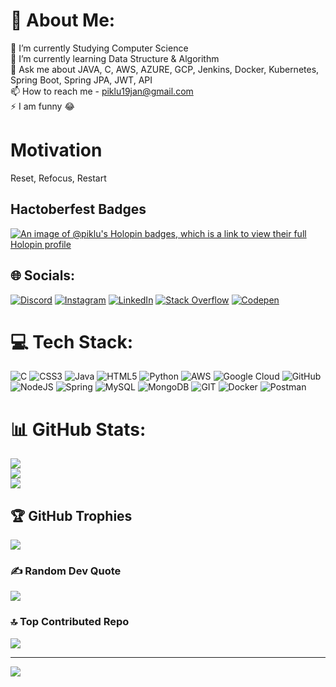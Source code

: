# 💫 About Me:
🔭 I’m currently Studying Computer Science <br>🌱 I’m currently learning Data Structure & Algorithm <br>💬 Ask me about JAVA, C, AWS, AZURE, GCP, Jenkins, Docker, Kubernetes, Spring Boot, Spring JPA, JWT, API
<br>📫 How to reach me - piklu19jan@gmail.com<br>⚡ I am funny 😂

# Motivation 
Reset, Refocus, Restart

## Hactoberfest Badges

[![An image of @piklu's Holopin badges, which is a link to view their full Holopin profile](https://holopin.me/piklu)](https://holopin.io/@piklu)

## 🌐 Socials:
[![Discord](https://img.shields.io/badge/Discord-%237289DA.svg?logo=discord&logoColor=white)](https://discord.gg/piklu_1903) [![Instagram](https://img.shields.io/badge/Instagram-%23E4405F.svg?logo=Instagram&logoColor=white)](https://instagram.com/p_i_k_l_u1903) [![LinkedIn](https://img.shields.io/badge/LinkedIn-%230077B5.svg?logo=linkedin&logoColor=white)](https://linkedin.com/in/piklu-de-179aa5235/) [![Stack Overflow](https://img.shields.io/badge/-Stackoverflow-FE7A16?logo=stack-overflow&logoColor=white)](https://stackoverflow.com/users/21494224) [![Codepen](https://img.shields.io/badge/Codepen-000000?style=for-the-badge&logo=codepen&logoColor=white)](https://codepen.io/p-i-k-l-u) 

# 💻 Tech Stack:
![C](https://img.shields.io/badge/c-%2300599C.svg?style=for-the-badge&logo=c&logoColor=white) ![CSS3](https://img.shields.io/badge/css3-%231572B6.svg?style=for-the-badge&logo=css3&logoColor=white) ![Java](https://img.shields.io/badge/java-%23ED8B00.svg?style=for-the-badge&logo=java&logoColor=white) ![HTML5](https://img.shields.io/badge/html5-%23E34F26.svg?style=for-the-badge&logo=html5&logoColor=white) ![Python](https://img.shields.io/badge/python-3670A0?style=for-the-badge&logo=python&logoColor=ffdd54) ![AWS](https://img.shields.io/badge/AWS-%23FF9900.svg?style=for-the-badge&logo=amazon-aws&logoColor=white) ![Google Cloud](https://img.shields.io/badge/Google%20Cloud-%234285F4.svg?style=for-the-badge&logo=google-cloud&logoColor=white) ![GitHub](https://img.shields.io/badge/GitHub-%23121011.svg?style=for-the-badge&logo=github&logoColor=white) ![NodeJS](https://img.shields.io/badge/node.js-6DA55F?style=for-the-badge&logo=node.js&logoColor=white) ![Spring](https://img.shields.io/badge/spring-%236DB33F.svg?style=for-the-badge&logo=spring&logoColor=white) ![MySQL](https://img.shields.io/badge/mysql-%2300f.svg?style=for-the-badge&logo=mysql&logoColor=white) ![MongoDB](https://img.shields.io/badge/MongoDB-%234ea94b.svg?style=for-the-badge&logo=mongodb&logoColor=white) ![GIT](https://img.shields.io/badge/Git-fc6d26?style=for-the-badge&logo=git&logoColor=white) ![Docker](https://img.shields.io/badge/docker-%230db7ed.svg?style=for-the-badge&logo=docker&logoColor=white) ![Postman](https://img.shields.io/badge/Postman-FF6C37?style=for-the-badge&logo=postman&logoColor=white)
# 📊 GitHub Stats:
![](https://github-readme-stats.vercel.app/api?username=p-i-k-l-u&theme=blue-green&hide_border=true&include_all_commits=true&count_private=false)<br/>
![](https://github-readme-streak-stats.herokuapp.com/?user=p-i-k-l-u&theme=blue-green&hide_border=true)<br/>
![](https://github-readme-stats.vercel.app/api/top-langs/?username=p-i-k-l-u&theme=blue-green&hide_border=true&include_all_commits=true&count_private=false&layout=compact)

## 🏆 GitHub Trophies
![](https://github-profile-trophy.vercel.app/?username=p-i-k-l-u&theme=tokyonight&no-frame=true&no-bg=false&margin-w=4)

### ✍️ Random Dev Quote
![](https://quotes-github-readme.vercel.app/api?type=horizontal&theme=gruvbox)

### 🔝 Top Contributed Repo
![](https://github-contributor-stats.vercel.app/api?username=p-i-k-l-u&limit=5&theme=algolia&combine_all_yearly_contributions=true)

---
[![](https://visitcount.itsvg.in/api?id=p-i-k-l-u&icon=0&color=0)](https://visitcount.itsvg.in)

<!-- Proudly created with GPRM ( https://gprm.itsvg.in ) -->
